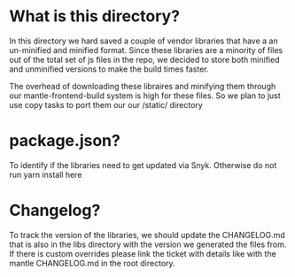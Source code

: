 # What is this directory?
In this directory we hard saved a couple of vendor libraries that have a an un-minified and minified format. Since these libraries are a minority of files out of the total set of js files in the repo, we decided to store both minified and unminified versions to make the build times faster.

The overhead of downloading these libraires and minifying them through our mantle-frontend-build system is high for these files. So we plan to just use copy tasks to port them our our /static/ directory

# package.json?
To identify if the libraries need to get updated via Snyk. Otherwise do not run yarn install here

# Changelog?
To track the version of the libraries, we should update the CHANGELOG.md that is also in the libs directory with the version we generated the files from. If there is custom overrides please link the ticket with details like with the mantle CHANGELOG.md in the root directory.